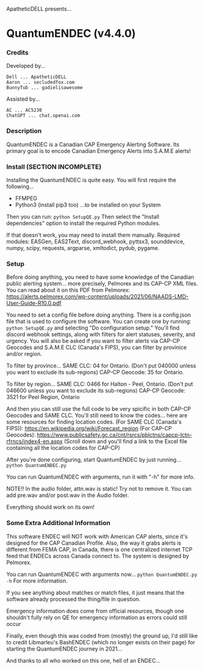 ApatheticDELL presents...
# QuantumENDEC (v4.4.0)

### Credits
Developed by...
```
Dell ... ApatheticDELL
Aaron ... secludedfox.com
BunnyTub ... gadielisawesome
```

Assisted by...
```
AC ... AC5230
ChatGPT ... chat.openai.com
```

### Description
QuantumENDEC is a Canadian CAP Emergency Alerting Software. Its primary goal is to encode Canadian Emergency Alerts into S.A.M.E alerts!

### Install (SECTION INCOMPLETE)
Installing the QuantumENDEC is quite easy.
You will first require the following...
- FFMPEG
- Python3 (install pip3 too)
...to be installed on your System

Then you can run:
```python SetupQE.py```
Then select the "Install dependencies" option to install the required Python modules.  

If that doesn't work, you may need to install them manually.
Required modules: EASGen, EAS2Text, discord_webhook, pyttsx3, sounddevice, numpy, scipy, requests, argparse, xmltodict, pydub, pygame.

### Setup
Before doing anything, you need to have some knowledge of the Canadian public alerting system... more precisely, Pelmorex and its CAP-CP XML files.
You can read about it on this PDF from Pelmorex: https://alerts.pelmorex.com/wp-content/uploads/2021/06/NAADS-LMD-User-Guide-R10.0.pdf

You need to set a config file before doing anything.
There is a config.json file that is used to configure the software.
You can create one by running: ```python SetupQE.py``` and selecting "Do configuration setup."
You'll find discord webhook settings, along with filters for alert statuses, severity, and urgency.
You will also be asked if you want to filter alerts via CAP-CP Geocodes and S.A.M.E CLC (Canada's FIPS), you can filter by provinice and/or region.

To filter by province...
SAME CLC: 04 for Ontario. (Don't put 040000 unless you want to exclude its sub-regions) 
CAP-CP Geocode: 35 for Ontario.

To filter by region...
SAME CLC: 0466 for Halton - Peel, Ontario. (Don't put 046600 unless you want to exclude its sub-regions)
CAP-CP Geocode: 3521 for Peel Region, Ontario

And then you can still use the full code to be very spicific in both CAP-CP Geocodes and SAME CLC. You'll still need to know the codes... here are some resources for finding location codes.
(For SAME CLC (Canada's FIPS)): https://en.wikipedia.org/wiki/Forecast_region
(For CAP-CP Geocodes): https://www.publicsafety.gc.ca/cnt/rsrcs/pblctns/capcp-lctn-rfrncs/index4-en.aspx (Scroll down and you'll find a link to the Excel file containing all the location codes for CAP-CP)

After you're done configuring, start QuantumENDEC by just running...
```python QuantumENDEC.py```

You can run QuantumENDEC with arguments, run it with "-h" for more info.

NOTE!!
In the audio folder, attn.wav is static! Try not to remove it.
You can add pre.wav and/or post.wav in the Audio folder.

Everything should work on its own!

### Some Extra Additional Information
This software ENDEC will NOT work with American CAP alerts, since it's designed for the CAP Canadian Profile. Also, the way it grabs alerts is different from FEMA CAP, in Canada, there is one centralized internet TCP feed that ENDECs across Canada connect to. The system is designed by Pelmorex.

You can run QuantumENDEC with arguments now...
```python QuantumENDEC.py -h```
For more information.

If you see anything about matches or match files, it just means that the software already processed the thing/file in question.

Emergency information does come from official resources, though one shouldn't fully rely on QE for emergency information as errors could still occur

Finally, even though this was coded from (mostly) the ground up, I'd still like to credit Libmarleu's BashENDEC (which no longer exists on their page) for starting the QuantumENDEC journey in 2021...

And thanks to all who worked on this one, hell of an ENDEC...